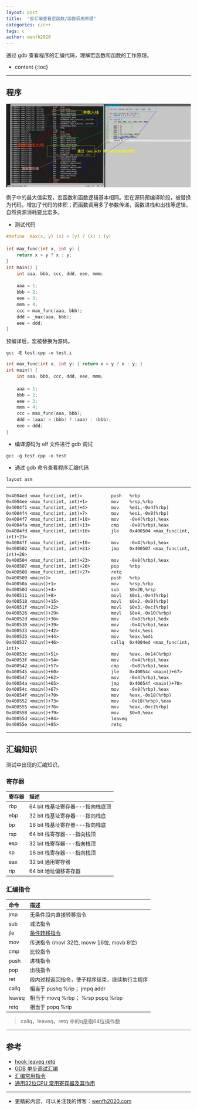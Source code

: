 ```yaml
---
layout: post
title:  "反汇编查看宏函数/函数调用原理"
categories: c/c++
tags: c
author: wenfh2020
---
```


通过 gdb 查看程序的汇编代码，理解宏函数和函数的工作原理。



* content
{:toc}

---

## 程序

![源码反汇编](/images/2020-02-20-15-05-17.png)

例子中的最大值实现，宏函数和函数逻辑基本相同。宏在源码预编译阶段，被替换为代码，增加了代码的体积；而函数调用多了参数传递，函数进栈和出栈等逻辑，自然资源消耗要比宏多。

* 测试代码

```c
#define _max(x, y) (x) > (y) ? (x) : (y)

int max_func(int x, int y) {
    return x > y ? x : y;
}
int main() {
    int aaa, bbb, ccc, ddd, eee, mmm;

    aaa = 1;
    bbb = 2;
    eee = 3;
    mmm = 4;
    ccc = max_func(aaa, bbb);
    ddd = _max(aaa, bbb);
    eee = ddd;
}
```

预编译后，宏被替换为源码。

```shell
gcc -E test.cpp -o test.i
```

```c
int max_func(int x, int y) { return x > y ? x : y; }
int main() {
    int aaa, bbb, ccc, ddd, eee, mmm;

    aaa = 1;
    bbb = 2;
    eee = 3;
    mmm = 4;
    ccc = max_func(aaa, bbb);
    ddd = (aaa) > (bbb) ? (aaa) : (bbb);
    eee = ddd;
}

```

* 编译源码为 elf 文件进行 gdb 调试

```shell
gcc -g test.cpp -o test
```

* 通过 gdb 命令查看程序汇编代码

```shell
layout asm
```
---

```shell
0x4004ed <max_func(int, int)>           push   %rbp
0x4004ee <max_func(int, int)+1>         mov    %rsp,%rbp
0x4004f1 <max_func(int, int)+4>         mov    %edi,-0x4(%rbp)
0x4004f4 <max_func(int, int)+7>         mov    %esi,-0x8(%rbp)
0x4004f7 <max_func(int, int)+10>        mov    -0x4(%rbp),%eax
0x4004fa <max_func(int, int)+13>        cmp    -0x8(%rbp),%eax
0x4004fd <max_func(int, int)+16>        jle    0x400504 <max_func(int, int)+23>
0x4004ff <max_func(int, int)+18>        mov    -0x4(%rbp),%eax
0x400502 <max_func(int, int)+21>        jmp    0x400507 <max_func(int, int)+26>
0x400504 <max_func(int, int)+23>        mov    -0x8(%rbp),%eax
0x400507 <max_func(int, int)+26>        pop    %rbp
0x400508 <max_func(int, int)+27>        retq
0x400509 <main()>                       push   %rbp
0x40050a <main()+1>                     mov    %rsp,%rbp
0x40050d <main()+4>                     sub    $0x20,%rsp
0x400511 <main()+8>                     movl   $0x1,-0x4(%rbp)
0x400518 <main()+15>                    movl   $0x2,-0x8(%rbp)
0x40051f <main()+22>                    movl   $0x3,-0xc(%rbp)
0x400526 <main()+29>                    movl   $0x4,-0x10(%rbp)
0x40052d <main()+36>                    mov    -0x8(%rbp),%edx
0x400530 <main()+39>                    mov    -0x4(%rbp),%eax
0x400533 <main()+42>                    mov    %edx,%esi
0x400535 <main()+44>                    mov    %eax,%edi
0x400537 <main()+46>                    callq  0x4004ed <max_func(int, int)>
0x40053c <main()+51>                    mov    %eax,-0x14(%rbp)
0x40053f <main()+54>                    mov    -0x4(%rbp),%eax
0x400542 <main()+57>                    cmp    -0x8(%rbp),%eax
0x400545 <main()+60>                    jle    0x40054c <main()+67>
0x400547 <main()+62>                    mov    -0x4(%rbp),%eax
0x40054a <main()+65>                    jmp    0x40054f <main()+70>
0x40054c <main()+67>                    mov    -0x8(%rbp),%eax
0x40054f <main()+70>                    mov    %eax,-0x18(%rbp)
0x400552 <main()+73>                    mov    -0x18(%rbp),%eax
0x400555 <main()+76>                    mov    %eax,-0xc(%rbp)
0x400558 <main()+79>                    mov    $0x0,%eax
0x40055d <main()+84>                    leaveq
0x40055e <main()+85>                    retq
```

---

## 汇编知识

测试中出现的汇编知识。

### 寄存器

| 寄存器 | 描述                             |
| :----- | :------------------------------- |
| rbp    | 64 bit 栈基址寄存器---指向栈底顶 |
| ebp    | 32 bit 栈基址寄存器---指向栈底   |
| bp     | 16 bit 栈基址寄存器---指向栈底   |
| rsp    | 64 bit 栈寄存器---指向栈顶       |
| esp    | 32 bit 栈寄存器---指向栈顶       |
| sp     | 16 bit 栈寄存器---指向栈顶       |
| eax    | 32 bit 通用寄存器                |
| rip    | 64 bit 地址偏移寄存器            |

### 汇编指令

| 命令   | 描述                                                             |
| :----- | :--------------------------------------------------------------- |
| jmp    | 无条件段内直接转移指令                                           |
| sub    | 减法指令                                                         |
| jle    | [条件转移指令](https://zhidao.baidu.com/question/284101534.html) |
| mov    | 传送指令  (movl 32位, movw 16位, movb 8位)                       |
| cmp    | 比较指令                                                         |
| push   | 进栈指令                                                         |
| pop    | 出栈指令                                                         |
| ret    | 段内过程返回指令，使子程序结束，继续执行主程序                   |
| callq  | 相当于 pushq %rip；   jmpq addr                                  |
| leaveq | 相当于 movq %rbp；    %rsp popq %rbp                             |
| retq   | 相当于 popq %rip                                                 |

> callq，leaveq，retq 中的q是指64位操作数

---

## 参考

* [hook leaveq retq](https://blog.csdn.net/linuxheik/article/details/49277041?t=1488286725179)
* [GDB 单步调试汇编](https://github.com/zhangyachen/zhangyachen.github.io/issues/134)
* [汇编常用指令](https://blog.csdn.net/qq_36982160/article/details/82950848)
* [通用32位CPU 常用寄存器及其作用](https://www.cnblogs.com/daryl-blog/p/11369588.html)

---

* 更精彩内容，可以关注我的博客：[wenfh2020.com](https://wenfh2020.com/)
